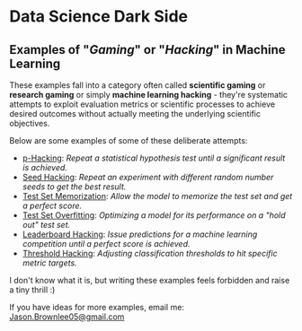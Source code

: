 # Data Science Dark Side

## Examples of "_Gaming_" or "_Hacking_" in Machine Learning

These examples fall into a category often called **scientific gaming** or **research gaming** or simply **machine learning hacking** - they're systematic attempts to exploit evaluation metrics or scientific processes to achieve desired outcomes without actually meeting the underlying scientific objectives.

Below are some examples of some of these deliberate attempts:

* [p-Hacking](examples/p_hacking.md): _Repeat a statistical hypothesis test until a significant result is achieved._
* [Seed Hacking](examples/seed_hacking.md): _Repeat an experiment with different random number seeds to get the best result._
* [Test Set Memorization](examples/test_set_memorization.md): _Allow the model to memorize the test set and get a perfect score._
* [Test Set Overfitting](examples/test_set_overfitting.md): _Optimizing a model for its performance on a "hold out" test set._
* [Leaderboard Hacking](examples/leaderboard_hacking.md): _Issue predictions for a machine learning competition until a perfect score is achieved._
* [Threshold Hacking](examples/threshold_hacking.md): _Adjusting classification thresholds to hit specific metric targets._

I don't know what it is, but writing these examples feels forbidden and raise a tiny thrill :)

If you have ideas for more examples, email me: Jason.Brownlee05@gmail.com